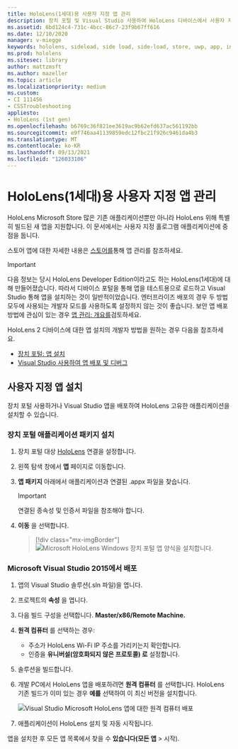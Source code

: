 ```yaml
---
title: HoloLens(1세대)용 사용자 지정 앱 관리
description: 장치 포털 및 Visual Studio 사용하여 HoloLens 디바이스에서 사용자 지정 홀로그램 앱을 설치, 제거 및 사이드로드하는 방법을 알아봅니다.
ms.assetid: 6bd124c4-731c-4bcc-86c7-23f9b67ff616
ms.date: 12/10/2020
manager: v-miegge
keywords: hololens, sideload, side load, side-load, store, uwp, app, install
ms.prod: hololens
ms.sitesec: library
author: mattzmsft
ms.author: mazeller
ms.topic: article
ms.localizationpriority: medium
ms.custom:
- CI 111456
- CSSTroubleshooting
appliesto:
- HoloLens (1st gen)
ms.openlocfilehash: b6769c36f821ee3619ac9b62efd637ac561192bb
ms.sourcegitcommit: e9f746aa41139859edc12fbc21f926c9461da4b3
ms.translationtype: MT
ms.contentlocale: ko-KR
ms.lasthandoff: 09/13/2021
ms.locfileid: "126033106"
---
```

# <a name="manage-custom-apps-for-hololens-1st-gen"></a>HoloLens(1세대)용 사용자 지정 앱 관리

HoloLens Microsoft Store 많은 기존 애플리케이션뿐만 아니라 HoloLens 위해 특별히 빌드된 새 앱을 지원합니다. 이 문서에서는 사용자 지정 홀로그램 애플리케이션에 중점을 둡니다.  

스토어 앱에 대한 자세한 내용은 [스토어를](holographic-store-apps.md)통해 앱 관리를 참조하세요.

> [!IMPORTANT]
> 다음 정보는 당시 HoloLens Developer Edition이라고도 하는 HoloLens(1세대)에 대해 만들어졌습니다. 따라서 디바이스 포털을 통해 앱을 테스트용으로 로드하고 Visual Studio 통해 앱을 설치하는 것이 일반적이었습니다. 엔터프라이즈 배포의 경우 두 방법 모두에 사용되는 개발자 모드를 사용하도록 설정하지 않는 것이 좋습니다. 보안 앱 배포 방법에 관심이 있는 경우 [앱 관리: 개요를](app-deploy-overview.md)검토하세요.
>
> HoloLens 2 디바이스에 대한 앱 설치의 개발자 방법을 원하는 경우 다음을 참조하세요.
>
> - [장치 포털: 앱 설치](/windows/mixed-reality/develop/platform-capabilities-and-apis/using-the-windows-device-portal#installing-an-app)
> - [Visual Studio 사용하여 앱 배포 및 디버그](/windows/mixed-reality/develop/platform-capabilities-and-apis/using-visual-studio)

## <a name="install-custom-apps"></a>사용자 지정 앱 설치

장치 포털 사용하거나 Visual Studio 앱을 배포하여 HoloLens 고유한 애플리케이션을 설치할 수 있습니다.

### <a name="installing-an-application-package-with-the-device-portal"></a>장치 포털 애플리케이션 패키지 설치

1. 장치 포털 대상 [HoloLens](/windows/mixed-reality/using-the-windows-device-portal) 연결을 설정합니다.

1. 왼쪽 탐색 창에서 **앱** 페이지로 이동합니다.

1. **앱 패키지** 아래에서 애플리케이션과 연결된 .appx 파일을 찾습니다.

   > [!IMPORTANT]
   > 연결된 종속성 및 인증서 파일을 참조해야 합니다.

1. **이동** 을 선택합니다.

   > [!div class="mx-imgBorder"]
   > ![Microsoft HoloLens Windows 장치 포털 앱 양식을 설치합니다.](images/deviceportal-appmanager.jpg)

### <a name="deploying-from-microsoft-visual-studio-2015"></a>Microsoft Visual Studio 2015에서 배포

1. 앱의 Visual Studio 솔루션(.sln 파일)을 엽니다.

1. 프로젝트의 **속성** 을 엽니다.

1. 다음 빌드 구성을 선택합니다. **Master/x86/Remote Machine.**

1. **원격 컴퓨터** 를 선택하는 경우:
   - 주소가 HoloLens Wi-Fi IP 주소를 가리키는지 확인합니다.
   - 인증을 **유니버설(암호화되지 않은 프로토콜) 로** 설정합니다.
   
1. 솔루션을 빌드합니다.

1. 개발 PC에서 HoloLens 앱을 배포하려면 **원격 컴퓨터** 를 선택합니다. HoloLens 기존 빌드가 이미 있는 경우 **예를** 선택하여 이 최신 버전을 설치합니다.  

   ![Visual Studio Microsoft HoloLens 앱에 대한 원격 컴퓨터 배포](images/vs2015-remotedeployment.jpg)  
   
1. 애플리케이션이 HoloLens 설치 및 자동 시작됩니다.

앱을 설치한 후 모든 앱 목록에서 찾을 수 **있습니다(모든 앱**   >  시작).
